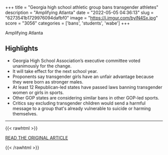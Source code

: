 +++
title = "Georgia high school athletic group bans transgender athletes"
description = "Amplifying Atlanta"
date = "2022-05-05 04:36:13"
slug = "6273541b1729976094dafbf0"
image = "https://i.imgur.com/bylN4Sx.jpg"
score = "3056"
categories = ['bans', 'students', 'wabe']
+++

Amplifying Atlanta

## Highlights

- Georgia High School Association’s executive committee voted unanimously for the change.
- It will take effect for the next school year.
- Proponents say transgender girls have an unfair advantage because they were born as stronger males.
- At least 12 Republican-led states have passed laws banning transgender women or girls in sports.
- Other GOP states are considering similar bans in other GOP-led sports.
- Critics say excluding transgender children would send a harmful message to a group that's already vulnerable to suicide or harming themselves.

---

{{< rawhtml >}}
  <p class="article-category">
    <a target="_blank" href="https://www.wabe.org/georgia-high-school-athletic-group-bans-transgender-athletes/">READ THE ORIGINAL ARTICLE</a>
  </p>
{{< /rawhtml >}}
